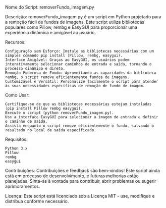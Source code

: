 Nome do Script: removerFundo_imagem.py

Descrição:
removerFundo_imagem.py é um script em Python projetado para a remoção fácil de fundos de imagens. Este script utiliza bibliotecas populares como Pillow, rembg e EasyGUI para proporcionar uma experiência dinâmica e amigável ao usuário.

Recursos:

    Configuração sem Esforço: Instale as bibliotecas necessárias com um simples comando pip install (Pillow, rembg, easygui).
    Interface Amigável: Graças ao EasyGUI, os usuários podem interativamente selecionar caminhos de entrada e saída, tornando o processo dinâmico e direto.
    Remoção Poderosa de Fundo: Aproveitando as capacidades da biblioteca rembg, o script remove eficientemente fundos de imagens.
    Customizável e Versátil: Personalize facilmente o script para atender às suas necessidades específicas de remoção de fundo de imagem.

Como Usar:

    Certifique-se de que as bibliotecas necessárias estejam instaladas (pip install Pillow rembg easygui).
    Execute o script (python removerFundo_imagem.py).
    Use a interface EasyGUI para selecionar a imagem de entrada e definir o caminho de saída.
    Assista enquanto o script remove eficientemente o fundo, salvando o resultado no local de saída especificado.

Requisitos:

    Python 3.x
    Pillow
    rembg
    easygui

Contribuições:
Contribuições e feedback são bem-vindos! Este script ainda está em processo de desenvolvimento, e futuras melhorias estão planejadas. Sinta-se à vontade para contribuir, abrir problemas ou sugerir aprimoramentos.

Licença:
Este script está licenciado sob a Licença MIT - use, modifique e distribua conforme necessário.
